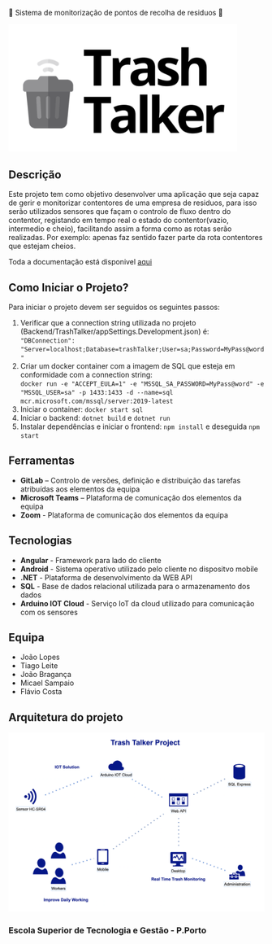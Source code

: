 


:articulated_lorry: Sistema de monitorização de pontos de recolha de residuos :articulated_lorry:

<img title="Logotipo" alt="Logo" src="Documentacao/Imagens/Logo1.png" width="450">

## **Descrição**


Este projeto tem como objetivo desenvolver uma aplicação que seja capaz de gerir e monitorizar contentores de uma empresa de residuos, para isso serão utilizados sensores que façam o controlo de fluxo dentro do contentor, registando em tempo real o estado do contentor(vazio, intermedio e cheio), facilitando assim a forma como as rotas serão realizadas. Por exemplo: apenas faz sentido fazer parte da rota contentores que estejam cheios.


Toda a documentação está
disponivel [aqui](https://github.com/micaellobo/trashTalker/tree/master/Documentacao)

## **Como Iniciar o Projeto?**

Para iniciar o projeto devem ser seguidos os seguintes passos:  
1. Verificar que a connection string utilizada no projeto (Backend/TrashTalker/appSettings.Development.json) é:  
    `"DBConnection": "Server=localhost;Database=trashTalker;User=sa;Password=MyPass@word"`
2. Criar um docker container com a imagem de SQL que esteja em conformidade com a connection string:  
    `docker run -e "ACCEPT_EULA=1" -e "MSSQL_SA_PASSWORD=MyPass@word" -e "MSSQL_USER=sa" -p 1433:1433 -d --name=sql mcr.microsoft.com/mssql/server:2019-latest`
3. Iniciar o container: `docker start sql`
4. Iniciar o backend: `dotnet build` e `dotnet run`
5. Instalar dependências e iniciar o frontend: `npm install` e deseguida `npm start`
  

## **Ferramentas**


* **GitLab** – Controlo de versões, definição e distribuição das tarefas atribuídas aos elementos da equipa
* **Microsoft Teams** – Plataforma de comunicação dos elementos da equipa
* **Zoom** - Plataforma de comunicação dos elementos da equipa


## **Tecnologias**


* **Angular** - Framework para lado do cliente
* **Android** - Sistema operativo utilizado pelo cliente no dispositvo mobile
* **.NET** - Plataforma de desenvolvimento da WEB API
* **SQL** - Base de dados relacional utilizada para o armazenamento dos dados
* **Arduino IOT Cloud** - Serviço IoT da cloud utilizado para comunicação com os sensores


## **Equipa**


* João Lopes
* Tiago Leite
* João Bragança
* Micael Sampaio
* Flávio Costa


## **Arquitetura do projeto**

<img src="https://github.com/micaellobo/trashTalker/raw/master/Documentacao/Diagramas/ProjectArchitecture.png" alt="ProjectArchitecture" width="900"/>


### **Escola Superior de Tecnologia e Gestão - P.Porto**





